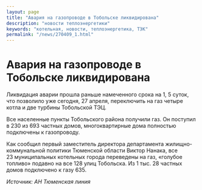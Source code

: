 ```yaml
---
layout: page
title: "Авария на газопроводе в Тобольске ликвидирована"
description: "новости теплоэнергетики"
keywords: "котельная, новости, теплоэнергетика, ТЭК"
permalink: "/news/270409_1.html"
---
```




  
  
# Авария на газопроводе в Тобольске ликвидирована

Ликвидация аварии прошла раньше намеченного срока на 1, 5 суток, что позволило уже сегодня, 27 апреля, переключить на газ четыре котла и две турбины Тобольской ТЭЦ.

Все населенные пункты Тобольского района получили газ. Он поступил в 230 из 693 частных домов, многоквартирные дома полностью подключены к газопроводу.

Как сообщил первый заместитель директора департамента жилищно-коммунальной политики Тюменской области Виктор Нанака, все 23 муниципальных котельных города переведены на газ, «голубое топливо» подавно на все 128 улиц Тобольска. Из 1 тыс. 28 частных домов подключено к газу 635.

_Источник: АН Тюменская линия_


